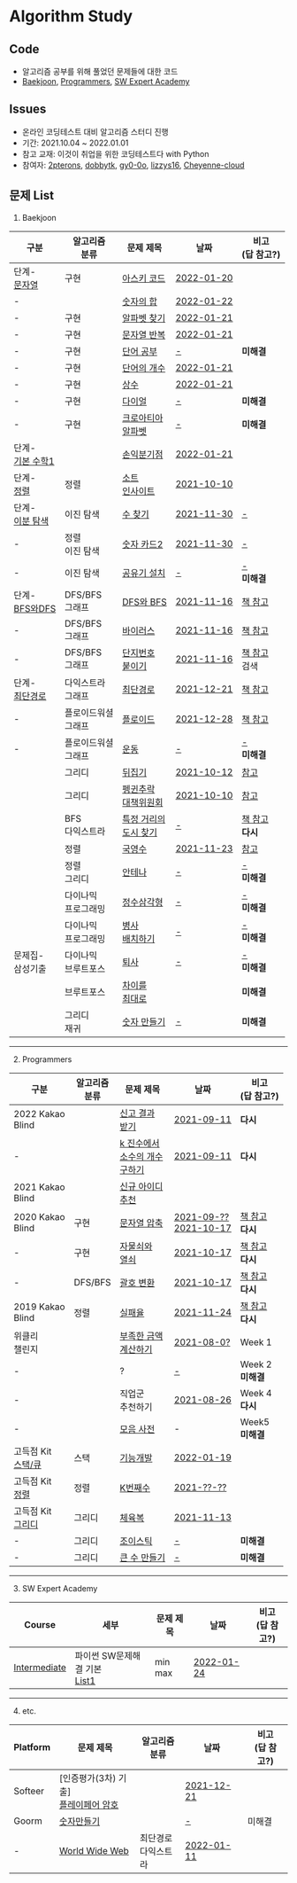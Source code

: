 # Algorithm Study


## Code
- 알고리즘 공부를 위해 풀었던 문제들에 대한 코드
- [Baekjoon](https://www.acmicpc.net/), [Programmers](https://programmers.co.kr/), [SW Expert Academy](https://swexpertacademy.com/main/main.do)

## Issues
- 온라인 코딩테스트 대비 알고리즘 스터디 진행
- 기간: 2021.10.04 ~ 2022.01.01
- 참고 교재: 이것이 취업을 위한 코딩테스트다 with Python
- 참여자: [2pterons](https://github.com/2pterons), [dobbytk](https://github.com/dobbytk), [gy0-0o](https://github.com/gy0-0o), [lizzys16](https://github.com/lizzys16), [Cheyenne-cloud](https://github.com/Cheyenne-cloud)

## 문제 List
1) Baekjoon

|구분|알고리즘 <br> 분류|문제 제목|날짜|비고 <br> (답 참고?)|
|--|--|--|--|--|
|단계-<br>[문자열](https://www.acmicpc.net/step/7)|구현|[아스키 코드](https://www.acmicpc.net/problem/11654)|[2022-01-20](Baekjoon/Step_07_String.ipynb)||
|-||[숫자의 합](https://www.acmicpc.net/problem/11720)|[2022-01-22](Baekjoon/Step_07_String.ipynb)||
|-|구현|[알파벳 찾기](https://www.acmicpc.net/problem/10809)|[2022-01-21](Baekjoon/Step_07_String.ipynb)||
|-|구현|[문자열 반복](https://www.acmicpc.net/problem/2675)|[2022-01-21](Baekjoon/Step_07_String.ipynb)||
|-|구현|[단어 공부](https://www.acmicpc.net/problem/1157)|[-](Baekjoon/Step_07_String.ipynb)|**미해결**|
|-|구현|[단어의 개수](https://www.acmicpc.net/problem/1152)|[2022-01-21](Baekjoon/Step_07_String.ipynb)||
|-|구현|[상수](https://www.acmicpc.net/problem/2908)|[2022-01-21](Baekjoon/Step_07_String.ipynb)||
|-|구현|[다이얼](https://www.acmicpc.net/problem/5622)|[-](Baekjoon/Step_07_String.ipynb)|**미해결**|
|-|구현|[크로아티아<br>알파벳](https://www.acmicpc.net/problem/2941)|[-](Baekjoon/Step_07_String.ipynb)|**미해결**|
|단계-<br>[기본 수학1](https://www.acmicpc.net/step/8)||[손익분기점](https://www.acmicpc.net/problem/1712)|[2022-01-21](Baekjoon/Step_08_Basic_Math1.ipynb)||
|단계-<br>[정렬](https://www.acmicpc.net/step/9)|정렬|[소트<br>인사이트](https://www.acmicpc.net/problem/1427)|[2021-10-10](Baekjoon/Step_12_Sort.ipynb)||
|단계-<br>[이분 탐색](https://www.acmicpc.net/step/29)|이진 탐색|[수 찾기](https://www.acmicpc.net/problem/1920)|[2021-11-30](이것이_취업을_위한_코딩테스트다_with_Python/05_Binary_Search_20211125.ipynb)|[-](https://github.com/itisused/Algorithm_Study/issues/7)|
|-|정렬<br>이진 탐색|[숫자 카드2](https://www.acmicpc.net/problem/10816)|[2021-11-30](이것이_취업을_위한_코딩테스트다_with_Python/05_Binary_Search_20211125.ipynb)|[-](https://github.com/itisused/Algorithm_Study/issues/7)|
|-|이진 탐색|[공유기 설치](https://www.acmicpc.net/problem/2110)|[-](이것이_취업을_위한_코딩테스트다_with_Python/05_Binary_Search_20211125.ipynb)|[-](https://github.com/itisused/Algorithm_Study/issues/7) <br> **미해결**|
|단계-<br>[BFS와DFS](https://www.acmicpc.net/step/24)|DFS/BFS <br> 그래프|[DFS와 BFS](https://www.acmicpc.net/problem/1260)|[2021-11-16](이것이_취업을_위한_코딩테스트다_with_Python/03_DFS%20BFS_20211018.ipynb)|[책 참고](https://github.com/itisused/Algorithm_Study/issues/5)|
|-|DFS/BFS <br> 그래프|[바이러스](https://www.acmicpc.net/problem/2606)|[2021-11-16](이것이_취업을_위한_코딩테스트다_with_Python/03_DFS%20BFS_20211018.ipynb)|[책 참고](https://github.com/itisused/Algorithm_Study/issues/5)|
|-|DFS/BFS <br> 그래프|[단지번호<br>붙이기](https://www.acmicpc.net/problem/2667)|[2021-11-16](이것이_취업을_위한_코딩테스트다_with_Python/03_DFS%20BFS_20211018.ipynb)|[책 참고](https://github.com/itisused/Algorithm_Study/issues/5) <br> 검색|
|단계-<br>[최단경로](https://www.acmicpc.net/step/26)|다익스트라<br>그래프|[최단경로](https://www.acmicpc.net/problem/1753)|[2021-12-21](이것이_취업을_위한_코딩테스트다_with_Python/07_Shortest_Path_20211213.ipynb)|[책 참고](https://github.com/itisused/Algorithm_Study/issues/9)|
|-|플로이드워셜<br>그래프|[플로이드](https://www.acmicpc.net/problem/11404)|[2021-12-28](이것이_취업을_위한_코딩테스트다_with_Python/07_Shortest_Path_20211213.ipynb)|[책 참고](https://github.com/itisused/Algorithm_Study/issues/9)|
|-|플로이드워셜<br>그래프|[운동](https://www.acmicpc.net/problem/1956)|[-](이것이_취업을_위한_코딩테스트다_with_Python/07_Shortest_Path_20211213.ipynb)|[-](https://github.com/itisused/Algorithm_Study/issues/9) <br> **미해결**|
||그리디|[뒤집기](https://www.acmicpc.net/problem/1439)|[2021-10-12](이것이_취업을_위한_코딩테스트다_with_Python/01_Greedy_20211010.ipynb)|[참고](https://github.com/itisused/Algorithm_Study/issues/2)|
||그리디|[펭귄추락<br>대책위원회](https://www.acmicpc.net/problem/18228)|[2021-10-10](이것이_취업을_위한_코딩테스트다_with_Python/01_Greedy_20211010.ipynb)|[참고](https://github.com/itisused/Algorithm_Study/issues/2)|
||BFS<br>다익스트라|[특정 거리의<br>도시 찾기](https://www.acmicpc.net/problem/18352)|[-](이것이_취업을_위한_코딩테스트다_with_Python/03_DFS%20BFS_20211018.ipynb)|[책 참고](https://github.com/itisused/Algorithm_Study/issues/4) <br> **다시**|
||정렬|[국영수](https://www.acmicpc.net/problem/10825)|[2021-11-23](이것이_취업을_위한_코딩테스트다_with_Python/04_Sorting_20211123.ipynb)|[참고](https://github.com/itisused/Algorithm_Study/issues/6)|
||정렬<br>그리디|[안테나](https://www.acmicpc.net/problem/18310)|[-](이것이_취업을_위한_코딩테스트다_with_Python/04_Sorting_20211123.ipynb)|[-](https://github.com/itisused/Algorithm_Study/issues/6) <br> **미해결**|
||다이나믹<br>프로그래밍|[정수삼각형](https://www.acmicpc.net/problem/1932)|[-](이것이_취업을_위한_코딩테스트다_with_Python/06_Dynamic_Programming_20211202.ipynb)|[-](https://github.com/itisused/Algorithm_Study/issues/8) <br> **미해결**|
||다이나믹<br>프로그래밍|[병사<br>배치하기](https://www.acmicpc.net/problem/18353)|[-](이것이_취업을_위한_코딩테스트다_with_Python/06_Dynamic_Programming_20211202.ipynb)|[-](https://github.com/itisused/Algorithm_Study/issues/8) <br> **미해결**|
|문제집-<br>삼성기출|다이나믹<br>브루트포스|[퇴사](https://www.acmicpc.net/problem/14501)|[-](이것이_취업을_위한_코딩테스트다_with_Python/06_Dynamic_Programming_20211202.ipynb)|[-](https://github.com/itisused/Algorithm_Study/issues/8) <br> **미해결**|
||브루트포스|[차이를<br>최대로](https://www.acmicpc.net/problem/10819)||**미해결**|
||그리디<br>재귀|[숫자 만들기](https://www.acmicpc.net/problem/1511)|[-](Baekjoon/Category_Greedy_1511.ipynb)|**미해결**

---

2) Programmers

|구분|알고리즘 <br> 분류|문제 제목|날짜|비고 <br> (답 참고?)|
|--|--|--|--|--|
|2022 Kakao<br>Blind||[신고 결과<br>받기](https://programmers.co.kr/learn/courses/30/lessons/92334)|[2021-09-11](Programmers/2022_Kakao_Blind.ipynb)|**다시**|
|-||[k 진수에서<br>소수의 개수<br>구하기](https://programmers.co.kr/learn/courses/30/lessons/92335)|[2021-09-11](Programmers/2022_Kakao_Blind.ipynb)|**다시**|
|2021 Kakao<br>Blind||[신규 아이디<br>추천](https://programmers.co.kr/learn/courses/30/lessons/72410)|
|2020 Kakao<br>Blind|구현|[문자열 압축](https://programmers.co.kr/learn/courses/30/lessons/60057)|[2021-09-??<br>2021-10-17](이것이_취업을_위한_코딩테스트다_with_Python/02_Implementation_20211013.ipynb)|[책 참고](https://github.com/itisused/Algorithm_Study/issues/3) <br> **다시**|
|-|구현|[자물쇠와<br>열쇠](https://programmers.co.kr/learn/courses/30/lessons/60059)|[2021-10-17](이것이_취업을_위한_코딩테스트다_with_Python/02_Implementation_20211013.ipynb)|[책 참고](https://github.com/itisused/Algorithm_Study/issues/3) <br> **다시**|
|-|DFS/BFS|[괄호 변환](https://programmers.co.kr/learn/courses/30/lessons/60058)|[2021-10-17](이것이_취업을_위한_코딩테스트다_with_Python/03_DFS%20BFS_20211018.ipynb)|[책 참고](https://github.com/itisused/Algorithm_Study/issues/4) <br> **다시**|
|2019 Kakao<br>Blind|정렬|[실패율](https://programmers.co.kr/learn/courses/30/lessons/42889)|[2021-11-24](이것이_취업을_위한_코딩테스트다_with_Python/04_Sorting_20211123.ipynb)|[책 참고](https://github.com/itisused/Algorithm_Study/issues/6) <br> **다시**|
|위클리<br>챌린지||[부족한 금액<br>계산하기](https://programmers.co.kr/learn/courses/30/lessons/82612)|[2021-08-0?](Programmers/Weekely_Challenge.ipynb)|Week 1|
|-||?|[-](Programmers/Weekely_Challenge.ipynb)|Week 2 <br> **미해결**|
|-||직업군<br>추천하기|[2021-08-26](Programming_Test/../../Programming_Test/20210320_LINE/01_직업군_추천하기.ipynb)|Week 4 <br> **다시**|
|-||[모음 사전](https://programmers.co.kr/learn/courses/30/lessons/84512)|-|Week5 <br> **미해결**|
|고득점 Kit<br>[스택/큐](https://programmers.co.kr/learn/courses/30/parts/12081)|스택|[기능개발](https://programmers.co.kr/learn/courses/30/lessons/42586)|[2022-01-19](Programmers/Kit-Stack&Queue.ipynb)||
|고득점 Kit<br>[정렬](https://programmers.co.kr/learn/courses/30/parts/12198)|정렬|[K번째수](https://programmers.co.kr/learn/courses/30/lessons/42748)|[2021-??-??](Programmers/Kit-Sort.ipynb)||
|고득점 Kit<br>[그리디](https://programmers.co.kr/learn/courses/30/parts/12244)|그리디|[체육복](https://programmers.co.kr/learn/courses/30/lessons/42862)|[2021-11-13](Programmers/Kit-Greedy.ipynb)||
|-|그리디|[조이스틱](https://programmers.co.kr/learn/courses/30/lessons/42860)|[-](Programmers/Kit-Greedy.ipynb)|**미해결**|
|-|그리디|[큰 수 만들기](https://programmers.co.kr/learn/courses/30/lessons/42883)|[-](Programmers/Kit-Greedy.ipynb)|**미해결**|

---

3) SW Expert Academy

|Course|세부|문제 제목|날짜|비고 <br> (답 참고?)|
|--|--|--|--|--|
|[Intermediate](https://swexpertacademy.com/main/learn/course/subjectList.do?courseId=AVuPDN86AAXw5UW6)|파이썬 SW문제해결 기본<br>[List1](https://swexpertacademy.com/main/learn/course/subjectDetail.do?courseId=AVuPDN86AAXw5UW6&subjectId=AWOVFCzaqeUDFAWg#)|min max|[2022-01-24](SW_Expert_Academy/01_(intermediate)_List1.ipynb)|

---

4) etc.

|Platform|문제 제목|알고리즘<br>분류|날짜|비고 <br> (답 참고?)|
|--|--|--|--|--|
|Softeer|[인증평가(3차) 기출]<br>[플레이페어 암호](https://softeer.ai/practice/info.do?eventIdx=1&psProblemId=804)||[2021-12-21](etc.(Goorm,%20Softeer)/Softeer.ipynb)||
Goorm|[숫자만들기](https://level.goorm.io/exam/43183/%EC%88%AB%EC%9E%90%EB%A7%8C%EB%93%A4%EA%B8%B0/quiz/1)||[-](etc.(Goorm,%20Softeer)/Goorm.ipynb)|미해결|
|-|[World Wide Web](https://level.goorm.io/exam/43194/world-wide-web/quiz/1)|최단경로<br>다익스트라|[2022-01-11](etc.(Goorm,%20Softeer)/Goorm.ipynb)||





<!-- | |문제 제목|분류|날짜|비고|
|:--:|--|--|:--:|--|
|백준|[[문자열](https://github.com/itisused/Algorithm_Study/blob/main/Baekjoon/Step_07_String.ipynb)][아스키 코드](https://www.acmicpc.net/problem/11654)|구현|2022-01-20||
||[[문자열](https://github.com/itisused/Algorithm_Study/blob/main/Baekjoon/Step_07_String.ipynb)][숫자의 합](https://www.acmicpc.net/problem/11720)||2022-01-22||
||[[문자열](https://github.com/itisused/Algorithm_Study/blob/main/Baekjoon/Step_07_String.ipynb)][알파벳 찾기](https://www.acmicpc.net/problem/10809)|구현|2022-01-21||
||[[문자열](https://github.com/itisused/Algorithm_Study/blob/main/Baekjoon/Step_07_String.ipynb)][문자열 반복](https://www.acmicpc.net/problem/2675)|구현|2022-01-21||
||[[문자열](https://github.com/itisused/Algorithm_Study/blob/main/Baekjoon/Step_07_String.ipynb)][단어의 개수](https://www.acmicpc.net/problem/1152)|구현|2022-01-21||
||[[문자열](https://github.com/itisused/Algorithm_Study/blob/main/Baekjoon/Step_07_String.ipynb)][상수](https://www.acmicpc.net/problem/2908)|구현|2022-01-21||
||[[기본 수학1](https://github.com/itisused/Algorithm_Study/blob/main/Baekjoon/Step_08_Basic_Math1.ipynb)][손익분기점](https://www.acmicpc.net/problem/1712)||2022-01-21||
|프로그래머스|[[고득점 Kit-스택/큐](https://github.com/itisused/Algorithm_Study/blob/main/Programmers/Kit-Stack%26Queue.ipynb)][기능개발](https://programmers.co.kr/learn/courses/30/lessons/42586)|스택|2-22-01-19|| -->
